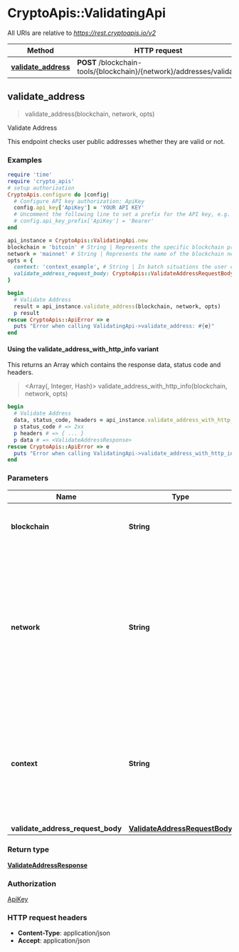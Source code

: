 # CryptoApis::ValidatingApi

All URIs are relative to *https://rest.cryptoapis.io/v2*

| Method | HTTP request | Description |
| ------ | ------------ | ----------- |
| [**validate_address**](ValidatingApi.md#validate_address) | **POST** /blockchain-tools/{blockchain}/{network}/addresses/validate | Validate Address |


## validate_address

> <ValidateAddressResponse> validate_address(blockchain, network, opts)

Validate Address

This endpoint checks user public addresses whether they are valid or not.

### Examples

```ruby
require 'time'
require 'crypto_apis'
# setup authorization
CryptoApis.configure do |config|
  # Configure API key authorization: ApiKey
  config.api_key['ApiKey'] = 'YOUR API KEY'
  # Uncomment the following line to set a prefix for the API key, e.g. 'Bearer' (defaults to nil)
  # config.api_key_prefix['ApiKey'] = 'Bearer'
end

api_instance = CryptoApis::ValidatingApi.new
blockchain = 'bitcoin' # String | Represents the specific blockchain protocol name, e.g. Ethereum, Bitcoin, etc.
network = 'mainnet' # String | Represents the name of the blockchain network used; blockchain networks are usually identical as technology and software, but they differ in data, e.g. - \"mainnet\" is the live network with actual data while networks like \"testnet\", \"ropsten\", \"rinkeby\" are test networks.
opts = {
  context: 'context_example', # String | In batch situations the user can use the context to correlate responses with requests. This property is present regardless of whether the response was successful or returned as an error. `context` is specified by the user.
  validate_address_request_body: CryptoApis::ValidateAddressRequestBody.new({data: CryptoApis::ValidateAddressRequestBodyData.new({item: CryptoApis::ValidateAddressRequestBodyDataItem.new({address: 'mho4jHBcrNCncKt38trJahXakuaBnS7LK5'})})}) # ValidateAddressRequestBody | 
}

begin
  # Validate Address
  result = api_instance.validate_address(blockchain, network, opts)
  p result
rescue CryptoApis::ApiError => e
  puts "Error when calling ValidatingApi->validate_address: #{e}"
end
```

#### Using the validate_address_with_http_info variant

This returns an Array which contains the response data, status code and headers.

> <Array(<ValidateAddressResponse>, Integer, Hash)> validate_address_with_http_info(blockchain, network, opts)

```ruby
begin
  # Validate Address
  data, status_code, headers = api_instance.validate_address_with_http_info(blockchain, network, opts)
  p status_code # => 2xx
  p headers # => { ... }
  p data # => <ValidateAddressResponse>
rescue CryptoApis::ApiError => e
  puts "Error when calling ValidatingApi->validate_address_with_http_info: #{e}"
end
```

### Parameters

| Name | Type | Description | Notes |
| ---- | ---- | ----------- | ----- |
| **blockchain** | **String** | Represents the specific blockchain protocol name, e.g. Ethereum, Bitcoin, etc. |  |
| **network** | **String** | Represents the name of the blockchain network used; blockchain networks are usually identical as technology and software, but they differ in data, e.g. - \&quot;mainnet\&quot; is the live network with actual data while networks like \&quot;testnet\&quot;, \&quot;ropsten\&quot;, \&quot;rinkeby\&quot; are test networks. |  |
| **context** | **String** | In batch situations the user can use the context to correlate responses with requests. This property is present regardless of whether the response was successful or returned as an error. &#x60;context&#x60; is specified by the user. | [optional] |
| **validate_address_request_body** | [**ValidateAddressRequestBody**](ValidateAddressRequestBody.md) |  | [optional] |

### Return type

[**ValidateAddressResponse**](ValidateAddressResponse.md)

### Authorization

[ApiKey](../README.md#ApiKey)

### HTTP request headers

- **Content-Type**: application/json
- **Accept**: application/json

